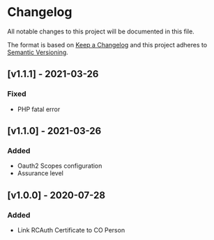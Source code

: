 # Changelog

All notable changes to this project will be documented in this file.

The format is based on [Keep a Changelog](https://keepachangelog.com/en/1.0.0/)
and this project adheres to [Semantic Versioning](https://semver.org/spec/v2.0.0.html).

## [v1.1.1] - 2021-03-26
### Fixed
- PHP fatal error

## [v1.1.0] - 2021-03-26
### Added
- Oauth2 Scopes configuration
- Assurance level

## [v1.0.0] - 2020-07-28
### Added
- Link RCAuth Certificate to CO Person